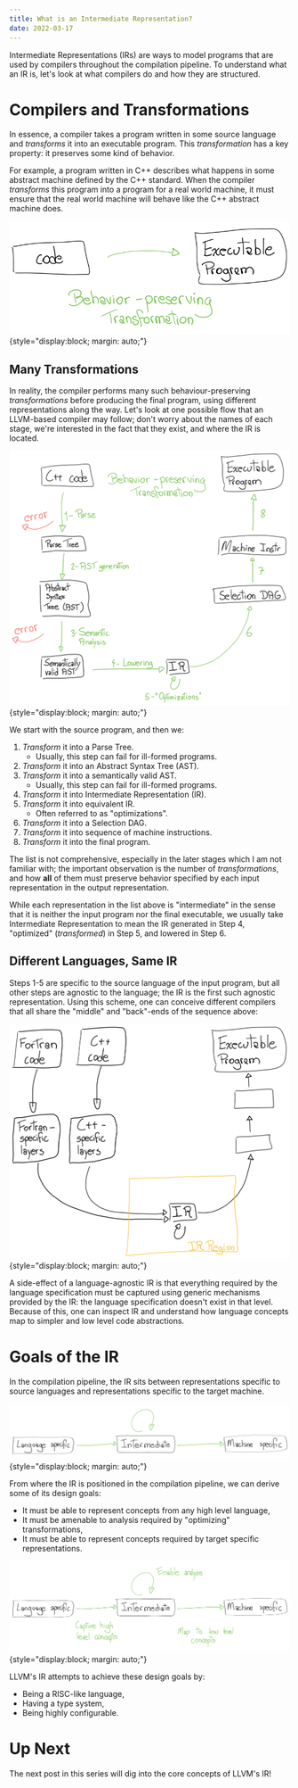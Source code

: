 ```yaml
---
title: What is an Intermediate Representation?
date: 2022-03-17
---
```


Intermediate Representations (IRs) are ways to model programs that are used by
compilers throughout the compilation pipeline. To understand what an IR is,
let's look at what compilers do and how they are structured.

# Compilers and Transformations

In essence, a compiler takes a program written in some source language and
_transforms_ it into an executable program. This _transformation_ has a key
property: it preserves some kind of behavior.

For example, a program written in C++ describes what happens in some abstract
machine defined by the C++ standard. When the compiler _transforms_ this
program into a program for a real world machine, it must ensure that the real
world machine will behave like the C++ abstract machine does.

![](behavior_preserving_transformation.svg){style="display:block; margin: auto;"}

## Many Transformations

In reality, the compiler performs many such behaviour-preserving
_transformations_ before producing the final program, using different
representations along the way. Let's look at one possible flow that an
LLVM-based compiler may follow; don't worry about the names of each stage,
we're interested in the fact that they exist, and where the IR is located.

![](expanded_transformations.svg){style="display:block; margin: auto;"}

We start with the source program, and then we:

1. _Transform_ it into a Parse Tree.
   * Usually, this step can fail for ill-formed programs.
2. _Transform_ it into an Abstract Syntax Tree (AST).
3. _Transform_ it into a semantically valid AST.
   * Usually, this step can fail for ill-formed programs.
4. _Transform_ it into Intermediate Representation (IR).
5. _Transform_ it into equivalent IR.
   * Often referred to as "optimizations".
6. _Transform_ it into a Selection DAG.
7. _Transform_ it into sequence of machine instructions.
8. _Transform_ it into the final program.

The list is not comprehensive, especially in the later stages which I am not
familiar with; the important observation is the number of _transformations_,
and how __all__ of them must preserve behavior specified by each input
representation in the output representation.

While each representation in the list above is "intermediate" in the sense that
it is neither the input program nor the final executable, we usually take
Intermediate Representation to mean the IR generated in Step 4, "optimized"
(_transformed_) in Step 5, and lowered in Step 6.

## Different Languages, Same IR

Steps 1-5 are specific to the source language of the input program, but all
other steps are agnostic to the language; the IR is the first such agnostic
representation. Using this scheme, one can conceive different compilers that
all share the "middle" and "back"-ends of the sequence above:

![](more_frontends.svg){style="display:block; margin: auto;"}

A side-effect of a language-agnostic IR is that everything required by the
language specification must be captured using generic mechanisms provided by
the IR: the language specification doesn't exist in that level. Because of
this, one can inspect IR and understand how language concepts map to simpler
and low level code abstractions.

# Goals of the IR

In the compilation pipeline, the IR sits between representations specific to
source languages and representations specific to the target machine.

![](ir_position.svg){style="display:block; margin: auto;"}

From where the IR is positioned in the compilation pipeline, we can derive some
of its design goals:

* It must be able to represent concepts from any high level language,
* It must be amenable to analysis required by "optimizing" transformations,
* It must be able to represent concepts required by target specific
representations.

![](ir_position_and_goals.svg){style="display:block; margin: auto;"}

LLVM's IR attempts to achieve these design goals by:

* Being a RISC-like language,
* Having a type system,
* Being highly configurable.

# Up Next

The next post in this series will dig into the core concepts of LLVM's IR!
